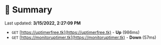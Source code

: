 # 📖 Summary
Last updated: **3/15/2022, 2:27:09 PM**

- `GET` [https://uptimerfree.tk](https://uptimerfree.tk) - **Up** (986ms)
- `GET` [https://monitoruptimer.tk](https://monitoruptimer.tk) - **Down** (57ms)
